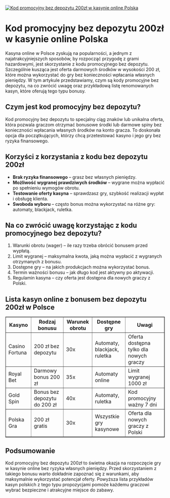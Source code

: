 [![Kod promocyjny bez depozytu 200zł w kasynie online Polska](https://123-caf.pages.dev/gitsignup.png)](https://vrmoo.ru/Bt82HjjY)

<h1>Kod promocyjny bez depozytu 200zł w kasynie online Polska</h1> <p>Kasyna online w Polsce zyskują na popularności, a jednym z najatrakcyjniejszych sposobów, by rozpocząć przygodę z grami hazardowymi, jest skorzystanie z kodu promocyjnego bez depozytu. Szczególnie kusząca jest oferta darmowych środków w wysokości 200 zł, które można wykorzystać do gry bez konieczności wpłacania własnych pieniędzy. W tym artykule przedstawiamy, czym są kody promocyjne bez depozytu, na co zwrócić uwagę oraz przykładową listę renomowanych kasyn, które oferują tego typu bonusy.</p> <h2>Czym jest kod promocyjny bez depozytu?</h2> <p>Kod promocyjny bez depozytu to specjalny ciąg znaków lub unikalna oferta, która pozwala graczom otrzymać bonusowe środki lub darmowe spiny bez konieczności wpłacania własnych środków na konto gracza. To doskonała opcja dla początkujących, którzy chcą przetestować kasyno i jego gry bez ryzyka finansowego.</p> <h2>Korzyści z korzystania z kodu bez depozytu 200zł</h2> <ul>   <li><strong>Brak ryzyka finansowego</strong> – grasz bez własnych pieniędzy.</li>   <li><strong>Możliwość wygranej prawdziwych środków</strong> – wygrane można wypłacić po spełnieniu wymogów obrotu.</li>   <li><strong>Testowanie oferty kasyna</strong> – sprawdzasz gry, szybkość realizacji wypłat i obsługę klienta.</li>   <li><strong>Swoboda wyboru</strong> – często bonus można wykorzystać na różne gry: automaty, blackjack, ruletka.</li> </ul> <h2>Na co zwrócić uwagę korzystając z kodu promocyjnego bez depozytu?</h2> <ol>   <li>Warunki obrotu (wager) – ile razy trzeba obrócić bonusem przed wypłatą.</li>   <li>Limit wygranej – maksymalna kwota, jaką można wypłacić z wygranych otrzymanych z bonusu.</li>   <li>Dostępne gry – na jakich produkcjach można wykorzystać bonus.</li>   <li>Termin ważności bonusu – jak długo kod jest aktywny po aktywacji.</li>   <li>Regulamin kasyna – czy oferta jest dostępna dla nowych graczy z Polski.</li> </ol> <h2>Lista kasyn online z bonusem bez depozytu 200zł w Polsce</h2> <table border="1" cellpadding="8" cellspacing="0">   <thead>     <tr>       <th>Kasyno</th>       <th>Rodzaj bonusu</th>       <th>Warunek obrotu</th>       <th>Dostępne gry</th>       <th>Uwagi</th>     </tr>   </thead>   <tbody>     <tr>       <td>Casino Fortuna</td>       <td>200 zł bez depozytu</td>       <td>30x</td>       <td>Automaty, blackjack, ruletka</td>       <td>Oferta dostępna tylko dla nowych graczy</td>     </tr>     <tr>       <td>Royal Bet</td>       <td>Darmowy bonus 200 zł</td>       <td>35x</td>       <td>Automaty online</td>       <td>Limit wygranej 1000 zł</td>     </tr>     <tr>       <td>Gold Spin</td>       <td>Bonus bez depozytu do 200 zł</td>       <td>40x</td>       <td>Automaty, ruletka</td>       <td>Kod promocyjny ważny 7 dni</td>     </tr>     <tr>       <td>Polska Gra</td>       <td>200 zł gratis</td>       <td>30x</td>       <td>Wszystkie gry kasynowe</td>       <td>Oferta dla nowych graczy z Polski</td>     </tr>   </tbody> </table> <h2>Podsumowanie</h2> <p>Kod promocyjny bez depozytu 200zł to świetna okazja na rozpoczęcie gry w kasynie online bez ryzyka własnych pieniędzy. Przed skorzystaniem z takiego bonusu warto dokładnie zapoznać się z warunkami, aby maksymalnie wykorzystać potencjał oferty. Powyższa lista przykładów kasyn polskich z tego typu propozycjami pomoże każdemu graczowi wybrać bezpieczne i atrakcyjne miejsce do zabawy.</p>